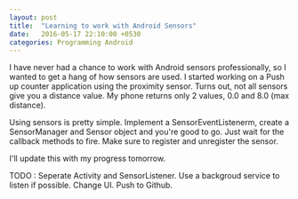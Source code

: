 ```yaml
---
layout: post
title:  "Learning to work with Android Sensors"
date:   2016-05-17 22:10:00 +0530
categories: Programming Android
---
```


I have never had a chance to work with Android sensors professionally, so I wanted to get a hang of how sensors are used. I started working on a Push up counter application using the proximity sensor. Turns out, not all sensors give you a distance value. My phone returns only 2 values, 0.0 and 8.0 (max distance). 

Using sensors is pretty simple. Implement a SensorEventListenerm, create a SensorManager and Sensor object and you're good to go. Just wait for the callback methods to fire. Make sure to register and unregister the sensor.

I'll update this with my progress tomorrow.

TODO :
Seperate Activity and SensorListener.
Use a backgroud service to listen if possible.
Change UI.
Push to Github.
 
